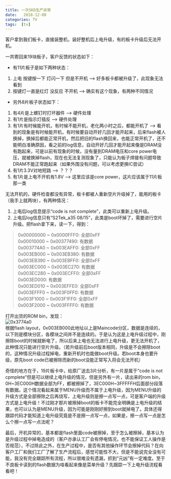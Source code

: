 ```yaml
---
title: 一次SKD生产异常
date:   2018-12-08
categories: TV
tags:  [tv]
---
```


客户拿到我们板卡，直接装整机，装好整机后上电升级，有的板卡升级后无法开机。

<!-- more -->

一共寄回来19块板子，客户反馈的状态如下：  
- 有11片板子是如下两种状态：  
1. 上电 按键按一下 灯闪一下 但是不开机 --> 好多板卡都被升级了，此现象无法看到  
2. 按键灯一直是红灯 没反应 不开机 --> 确实有这个现象，有两种不同情况  
- 另外8片板子状态如下：  
1. 有4片是上螺钉时打坏器件 --> 硬件处理  
2. 有1片是指示灯插反 --> 硬件处理  
3. 有1片有时候能开机，有时候不能开机，老化两小时之后，都能开机了 --> 看到的现象是有时候能开机，有时候要自动开好几回才能开起来，后来flash被人换掉，换掉后都能正常开机，然后把旧的flash换回来，也能正常开机了，还不能明白准确原因，看之前的log信息，自动开好几回才能开起来像是DRAM没有跑起来，可是以前有现象的时候，没有量到DRAM电压和core power电压，就被换掉flash，现在也无法复测现象了，只能认为板子焊接有问题导致DRAM不能正常跑起来（如果外围没有问题，可以考虑更换IC尝试）  
4. 有1片3.3V对地短路 --> ？？？  
5. 有1片是上电不开机有1.8V --> 这里应该是core power，这片应该属于11片板那一类  

无法开机的，硬件检查都没有异常，板卡都被人重新空片升级掉了，能用的板卡（我手上就两块），有两种情况：  
1. 上电后log信息提示“code is not complete”，此类可以重新上电升级。  
2. 上电后log信息只有“S2Tek_a35 08/15”，此类是boot坏掉了，需要进行空片升级。把flash拿下来，读一下，得到：  
> 0x00000000 ~ 0x0000FFF0: 全部0xFF  
> 0x00010000 ~ 0x00377490: 有数据  
> 0x003774A0 ~ 0x003EAFF0: 全部0xFF  
> 0x003EB000 ~ 0x003EB380: 有数据  
> 0x003EB390 ~ 0x003EBFF0: 全部0xFF  
> 0x003EC000 ~ 0x003EC270: 有数据  
> 0x003EC280 ~ 0x003ECFF0: 全部0xFF  
> 0x003ED000: 有数据  
> 0x003ED010 ~ 0x003EFFE0: 全部0xFF  
> 0x003EFFF0 ~ 0x003F0FF0: 有数据  
> 0x003F1000 ~ 0x003F1FF0: 全部0xFF  
> 0x003F2000 ~ 0x003FFFF0: 有数据  

打开出货的ROM bin，发现：  
![0x3774a0](https://i.loli.net/2018/12/08/5c0b623b411de.jpg)  
根据flash layout，0x003EB000此地址以上是Maincode分区，数据是连续的，以下则是模块分区，各模块之间并不是连续的。于是认为这是上电升级过程中，刚擦除boot的时候就断电了，所以后来上电也无法进行上电升级，更无法开机了，此种情况只能进行空片升级。（若升级前后boot版本相同，升级是不会擦除boot的，这种情况升级过程掉电，重新开机时也能做boot升级。若boot本身也要升级，原先boot code已被擦除而新的boot没能正常写入将会无法开机）  

奇怪的地方在于，19片板卡中，给原厂送去3片分析，有一片是属于“code is not cpmplete”但是可以继续上电升级的情况，但是另外有一片，读出来的rom bin，0H~3EC000H数据全部为FF，都被擦掉了，3EC000H~3FFFFFH后面部分段落有数据。这个情况看起来属于MENU升级而不属于上电升级，因为MENU升级的升级方式是全部擦除之后再烧写，上电升级则是擦一点写一点，可是客户端的升级方式是上电升级！不过刚才那片被擦掉boot的板卡不能完全明确是上电升级的结果，也可以认为是MENU升级，因为可能是刚刚好擦到boot就掉电了。具体还得跟踪代码才能知道上电升级究竟是不是擦一点写一点，如果是，擦一点写一点是怎么个擦一点写一点法呢？

最后，开机异常的，基本都是flash里面code被擦掉，至于怎么被擦掉，基本认为是升级过程中掉电造成的（客户亦承认工厂会有停电情况，也不能保证工人操作是否规范），不过除此之外，在生产过程中，是否有其他操作环节会擦掉代码？在向客户工厂和我们工厂了解了生产流程后，感觉可能性不大，但是不能说完全没有可能，我没有完全跟踪所有流程，所以很难没有遗漏，抓到“元凶”有一定难度。至于不良板卡读到的flash数据为啥看起来像是菜单升级？先跟踪一下上电升级流程看看吧！
